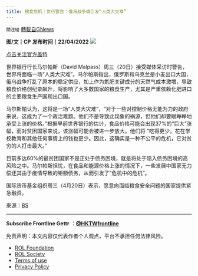 ```yaml
---
title: 粮食危机｜世行警告：俄乌战争或引发“人类大灾难”
---
```

`關注組` [轉載自GNews](https://gnews.org/zh-hans/2390616/)

**图/文｜CP**
**发布时间｜22/04/2022**
 ![](https://assets.gnews.org/wp-content/uploads/2022/04/糧食危機｜世行警告：俄烏戰爭或引發「人類大災難」.jpg) 

[点击关注官方盖特](https://www.gettr.com/user/hktwfrontline)

世界银行行长马尔帕斯（David Malpass）周三（20日）接受媒体采访时警告，世界将面临一场“人类大灾难”。马尔帕斯指出，俄罗斯和乌克兰是小麦出口大国，俄乌战争打乱了原本的稳定供应，加上作为氮肥关键成分的天然气成本激增，导致粮食价格创纪录飙升，将影响了大多数国家的粮食生产，尤其是严重依赖化肥进口的主要粮食生产国和出口国。
 
马尔斯帕认为，这将是一场“人类大灾难”，“对于一些对控制价格无能为力的政府来说，这成为了一个政治难题。他们不是导致此现象的祸源，但他们却要眼睁睁地承受上涨的价格。”根据早前世界银行的估计，食品价格可能会出现37%的“巨大”涨幅，而对贫困国家来说，该涨幅可能会被进一步放大。他们将 “吃得更少，花在学校教育和其他任何事情上的钱也更少。因此，这确实是一种不公平的危机，它对贫穷的人打击最大。”
 
目前多达60%的最贫困国家不是正处于债务困境，就是将处于陷入债务困境的高风险之中。马尔帕斯担忧，在食品和能源价格上涨的情况下，一些发展中国家无力偿还其由于疫情导致的钜额债务，从而引发了“危机中的危机”。
 
国际货币基金组织周三（4月20日）表示，愿意向面临粮食安全问题的国家提供紧急融资。
 
來源｜[BS](https://www.business-standard.com/article/international/world-faces-human-catastrophe-due-to-russia-ukraine-war-david-malpass-122042100165_1.html)
 
* * *
 
**Subscribe Frontline Gettr** **：**[**@HKTWfrontline**](https://www.gettr.com/user/hktwfrontline)

免责声明：本文内容仅代表作者个人观点，平台不承担任何法律风险。
  
- [ROL Foundation](https://rolfoundation.org/)
- [ROL Society](https://rolsociety.org/)
- [Terms of use](https://gnews.org/terms-of-use-3/)
- [Privacy Policy](https://gnews.org/privacy-policy/)
